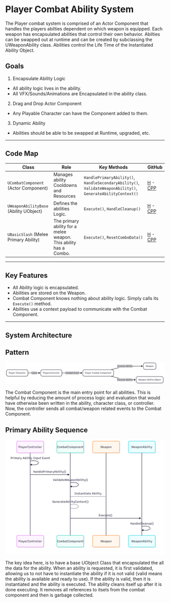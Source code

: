 ﻿# Player Combat Ability System

The Player combat system is comprised of an Actor Component that handles the players abilties dependent on which weapon is equipped.
Each weapon has encapsulated abilities that control their own behavior. Abilties can be swapped out at runtime and can be created by 
subclassing the UWeaponAbility class. Abilities control the Life Time of the Instantiated Ability Object.

## Goals
1. Encapsulate Ability Logic
- All ability logic lives in the ability.
- All VFX/Sounds/Animations are Encapsulated in the ability class.
2. Drag and Drop Actor Component
- Any Playable Character can have the Component added to them.
3. Dynamic Ability
- Abilities should be able to be swapped at Runtime, upgraded, etc.
---

## Code Map
<!-- blank line above! -->

| Class                                 | Role                                                              | Key Methods                                                                                                 | GitHub                |
|---------------------------------------|-------------------------------------------------------------------|-------------------------------------------------------------------------------------------------------------|-----------------------|
| `UCombatComponent` (Actor Component)  | Manages ability Cooldowns and Resources                           | `HandlePrimaryAbility()`, `HandleSecondaryAbility()`, `ValidateWeaponAbility()`, `GenerateAbilityContext()` | [H](...) - [CPP](...) |
| `UWeaponAbilityBase` (Ability UObject) | Defines the abilities Logic.                                      | `Execute()`, `HandleCleanup()`                                                                              | [H](...) - [CPP](...) |
| `UBasicSlash` (Melee Primary Ability) | The primary ability for a melee weapon. This ability has a Combo. | `Execute()`, `ResetComboData()`                                                                             | [H](...) - [CPP](...) |

---

## Key Features
- All Ability logic is encapsulated.
- Abilities are stored on the Weapon.
- Combat Component knows nothing about ability logic. Simply calls its `Execute()` method.
- Abilities use a context payload to communicate with the Combat Component.

---
## System Architecture


## Pattern
![Pattern Image](./Images/CombatComponentPattern.png)

The Combat Component is the main entry point for all abilities. This is helpful by reducing the amount of process logic and evaluation that would have
otherwise been written in the ability, character class, or controller. Now, the controller sends all combat/weapon related events to the Combat Component.

## Primary Ability Sequence
![Ability Sequence](./Images/PrimaryAbilitySequence.png)

The key idea here, is to have a base UObject Class that encapsulated the all the data for the ability. When an ability is requested, it is first validated, allowing
us to not have to instantiate the ability if it is not valid (valid means the ability is available and ready to use). If the ability is valid, then it is
instantiated and the ability is executed. The ability cleans itself up after it is done executing. It removes all references to itsels from the combat component
and then is garbage collected.

